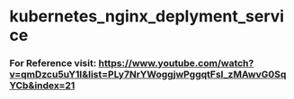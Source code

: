 # kubernetes_nginx_deplyment_service

### For Reference visit: https://www.youtube.com/watch?v=qmDzcu5uY1I&list=PLy7NrYWoggjwPggqtFsI_zMAwvG0SqYCb&index=21
